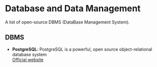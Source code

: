 # Database and Data Management

A list of open-source DBMS (DataBase Management System).

## DBMS

- **PostgreSQL**: PostgreSQL is a powerful, open source object-relational database system  
  [Official website](https://www.postgresql.org/)

